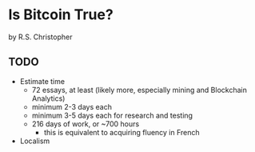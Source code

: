 # Is Bitcoin True?
by R.S. Christopher

## TODO
+ Estimate time
    - 72 essays, at least (likely more, especially mining and Blockchain Analytics)
    - minimum 2-3 days each
    - minimum 3-5 days each for research and testing
    - 216 days of work, or ~700 hours
        - this is equivalent to acquiring fluency in French
+ Localism
